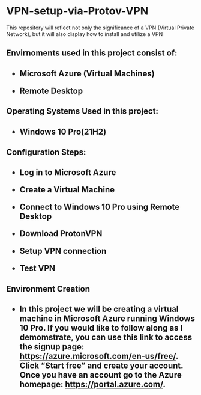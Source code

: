 # VPN-setup-via-Protov-VPN
This repository will reflect not only the significance of a VPN (Virtual Private Network), but it will also display how to install and utilize a VPN


<h2> Envirnoments used in this project consist of: <h2>

- Microsoft Azure (Virtual Machines)

- Remote Desktop
  
  
<h2> Operating Systems Used in this project: <h2>
    
- Windows 10 Pro(21H2)

  
<h2> Configuration Steps: <h2>
    
- Log in to Microsoft Azure
    
- Create a Virtual Machine 
    
- Connect to Windows 10 Pro using Remote Desktop
    
- Download ProtonVPN
    
- Setup VPN connection
    
- Test VPN

  
<h2> Environment Creation <h2>
  
- In this project we will be creating a virtual machine in Microsoft Azure running Windows 10 Pro. If you would like to follow along as I demomstrate, you can use this link to access the signup page: https://azure.microsoft.com/en-us/free/. Click “Start free” and create your account. Once you have an account go to the Azure homepage: https://portal.azure.com/.
  
  

